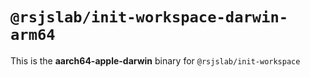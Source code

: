 # `@rsjslab/init-workspace-darwin-arm64`

This is the **aarch64-apple-darwin** binary for `@rsjslab/init-workspace`
